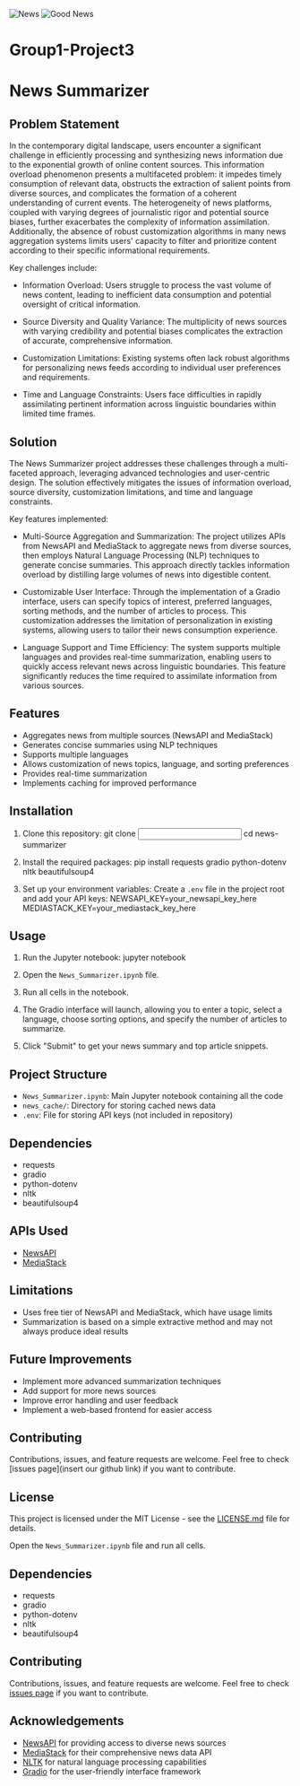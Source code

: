 ![News](https://s36667.pcdn.co/wp-content/uploads/2020/12/News-cycle-GIF-747x400-B.gif)
![Good News](https://media.tenor.com/0oMWmMLQ9zMAAAAC/good-news.gif)

# Group1-Project3

# News Summarizer

## Problem Statement

In the contemporary digital landscape, users encounter a significant challenge in efficiently processing and synthesizing news information due to the exponential growth of online content sources. This information overload phenomenon presents a multifaceted problem: it impedes timely consumption of relevant data, obstructs the extraction of salient points from diverse sources, and complicates the formation of a coherent understanding of current events. The heterogeneity of news platforms, coupled with varying degrees of journalistic rigor and potential source biases, further exacerbates the complexity of information assimilation. Additionally, the absence of robust customization algorithms in many news aggregation systems limits users' capacity to filter and prioritize content according to their specific informational requirements.

Key challenges include:

- Information Overload: Users struggle to process the vast volume of news content, leading to inefficient data consumption and potential oversight of critical information.

- Source Diversity and Quality Variance: The multiplicity of news sources with varying credibility and potential biases complicates the extraction of accurate, comprehensive information.

- Customization Limitations: Existing systems often lack robust algorithms for personalizing news feeds according to individual user preferences and requirements.

- Time and Language Constraints: Users face difficulties in rapidly assimilating pertinent information across linguistic boundaries within limited time frames.

## Solution

The News Summarizer project addresses these challenges through a multi-faceted approach, leveraging advanced technologies and user-centric design. The solution effectively mitigates the issues of information overload, source diversity, customization limitations, and time and language constraints.

Key features implemented:

- Multi-Source Aggregation and Summarization: The project utilizes APIs from NewsAPI and MediaStack to aggregate news from diverse sources, then employs Natural Language Processing (NLP) techniques to generate concise summaries. This approach directly tackles information overload by distilling large volumes of news into digestible content.

- Customizable User Interface: Through the implementation of a Gradio interface, users can specify topics of interest, preferred languages, sorting methods, and the number of articles to process. This customization addresses the limitation of personalization in existing systems, allowing users to tailor their news consumption experience.

- Language Support and Time Efficiency: The system supports multiple languages and provides real-time summarization, enabling users to quickly access relevant news across linguistic boundaries. This feature significantly reduces the time required to assimilate information from various sources.

## Features

- Aggregates news from multiple sources (NewsAPI and MediaStack)
- Generates concise summaries using NLP techniques
- Supports multiple languages
- Allows customization of news topics, language, and sorting preferences
- Provides real-time summarization
- Implements caching for improved performance

## Installation

1. Clone this repository:
   git clone <input the link to our github project>
cd news-summarizer

2. Install the required packages:
pip install requests gradio python-dotenv nltk beautifulsoup4

3. Set up your environment variables:
Create a `.env` file in the project root and add your API keys:
NEWSAPI_KEY=your_newsapi_key_here
MEDIASTACK_KEY=your_mediastack_key_here

## Usage

1. Run the Jupyter notebook:
  jupyter notebook

2. Open the `News_Summarizer.ipynb` file.

3. Run all cells in the notebook.

4. The Gradio interface will launch, allowing you to enter a topic, select a language, choose sorting options, and specify the number of articles to summarize.

5. Click "Submit" to get your news summary and top article snippets.

## Project Structure

- `News_Summarizer.ipynb`: Main Jupyter notebook containing all the code
- `news_cache/`: Directory for storing cached news data
- `.env`: File for storing API keys (not included in repository)

## Dependencies

- requests
- gradio
- python-dotenv
- nltk
- beautifulsoup4

## APIs Used

- [NewsAPI](https://newsapi.org/)
- [MediaStack](https://mediastack.com/)

## Limitations

- Uses free tier of NewsAPI and MediaStack, which have usage limits
- Summarization is based on a simple extractive method and may not always produce ideal results

## Future Improvements

- Implement more advanced summarization techniques
- Add support for more news sources
- Improve error handling and user feedback
- Implement a web-based frontend for easier access

## Contributing

Contributions, issues, and feature requests are welcome. Feel free to check [issues page](insert our github link) if you want to contribute.

## License

This project is licensed under the MIT License - see the [LICENSE.md](LICENSE.md) file for details.

Open the `News_Summarizer.ipynb` file and run all cells.

## Dependencies

- requests
- gradio
- python-dotenv
- nltk
- beautifulsoup4

## Contributing

Contributions, issues, and feature requests are welcome. Feel free to check [issues page](https://github.com/yourusername/news-summarizer/issues) if you want to contribute.


## Acknowledgements

- [NewsAPI](https://newsapi.org/) for providing access to diverse news sources
- [MediaStack](https://mediastack.com/) for their comprehensive news data API
- [NLTK](https://www.nltk.org/) for natural language processing capabilities
- [Gradio](https://www.gradio.app/) for the user-friendly interface framework
